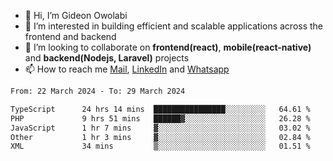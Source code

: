 - 👋 Hi, I’m Gideon Owolabi
- 👀 I’m interested in building efficient and scalable applications across the frontend and backend
- 💞️ I’m looking to collaborate on <b>frontend(react)</b>, <b>mobile(react-native)</b> and <b>backend(Nodejs, Laravel)</b> projects
- 📫 How to reach me <a href="mailto:gideoniyin2021@gmail.com">Mail</a>, <a href="https://www.linkedin.com/in/gideon-owolabi-9b667a232/">LinkedIn</a> and <a href="https://wa.me/2348055377085">Whatsapp</a>

<!---
gude1/gude1 is a ✨ special ✨ repository because its `README.md` (this file) appears on your GitHub profile.
You can click the Preview link to take a look at your changes.
--->

<!--START_SECTION:waka-->

```txt
From: 22 March 2024 - To: 29 March 2024

TypeScript      24 hrs 14 mins  ████████████████░░░░░░░░░   64.61 %
PHP             9 hrs 51 mins   ██████▓░░░░░░░░░░░░░░░░░░   26.28 %
JavaScript      1 hr 7 mins     ▓░░░░░░░░░░░░░░░░░░░░░░░░   03.02 %
Other           1 hr 3 mins     ▓░░░░░░░░░░░░░░░░░░░░░░░░   02.84 %
XML             34 mins         ▒░░░░░░░░░░░░░░░░░░░░░░░░   01.51 %
```

<!--END_SECTION:waka-->
